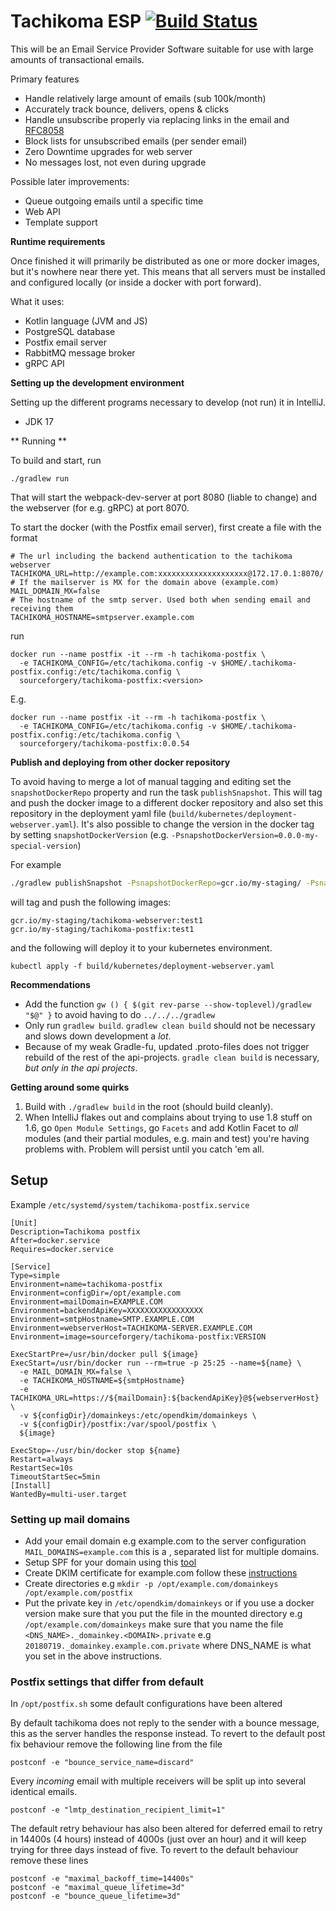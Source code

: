 Tachikoma ESP [![Build Status](https://circleci.com/gh/SourceForgery/tachikoma/tree/master.svg?style=svg)](https://circleci.com/gh/SourceForgery/tachikoma/tree/master)
=============

This will be an Email Service Provider Software suitable for use with large amounts of transactional
emails.

Primary features
* Handle relatively large amount of emails (sub 100k/month)
* Accurately track bounce, delivers, opens & clicks
* Handle unsubscribe properly via replacing links in the email and
  [RFC8058](https://tools.ietf.org/html/rfc8058)
* Block lists for unsubscribed emails (per sender email)
* Zero Downtime upgrades for web server
* No messages lost, not even during upgrade


Possible later improvements:
* Queue outgoing emails until a specific time
* Web API
* Template support


**Runtime requirements**

Once finished it will primarily be distributed as one or more docker images, but it's nowhere
near there yet. This means that all servers must be installed and configured locally (or inside a
docker with port forward).

What it uses:
* Kotlin language (JVM and JS)
* PostgreSQL database
* Postfix email server
* RabbitMQ message broker
* gRPC API

**Setting up the development environment**

Setting up the different programs necessary to develop (not run)
it in IntelliJ.

* JDK 17

** Running **

To build and start, run
```
./gradlew run
```

That will start the webpack-dev-server at port 8080 (liable to change) and
the webserver (for e.g. gRPC) at port 8070.


To start the docker (with the Postfix email server), first create a file with the format
```properties
# The url including the backend authentication to the tachikoma webserver
TACHIKOMA_URL=http://example.com:xxxxxxxxxxxxxxxxxxxx@172.17.0.1:8070/
# If the mailserver is MX for the domain above (example.com)
MAIL_DOMAIN_MX=false
# The hostname of the smtp server. Used both when sending email and receiving them
TACHIKOMA_HOSTNAME=smtpserver.example.com
```

run
```
docker run --name postfix -it --rm -h tachikoma-postfix \
  -e TACHIKOMA_CONFIG=/etc/tachikoma.config -v $HOME/.tachikoma-postfix.config:/etc/tachikoma.config \
  sourceforgery/tachikoma-postfix:<version>
```

E.g.
```
docker run --name postfix -it --rm -h tachikoma-postfix \
  -e TACHIKOMA_CONFIG=/etc/tachikoma.config -v $HOME/.tachikoma-postfix.config:/etc/tachikoma.config \
  sourceforgery/tachikoma-postfix:0.0.54
```

**Publish and deploying from other docker repository**

To avoid having to merge a lot of manual tagging and editing set
the `snapshotDockerRepo` property and run the task `publishSnapshot`.
This will tag and push the docker image to a different docker repository and
also set this repository in the deployment yaml file
(`build/kubernetes/deployment-webserver.yaml`).
It's also possible to change the version in the docker tag by setting
`snapshotDockerVersion` (e.g. `-PsnapshotDockerVersion=0.0.0-my-special-version`)

For example
```bash
./gradlew publishSnapshot -PsnapshotDockerRepo=gcr.io/my-staging/ -PsnapshotDockerVersion=test1
```

will tag and push the following images:
```
gcr.io/my-staging/tachikoma-webserver:test1
gcr.io/my-staging/tachikoma-postfix:test1
```

and the following will deploy it to your kubernetes environment.
```
kubectl apply -f build/kubernetes/deployment-webserver.yaml
```

**Recommendations**
* Add the function ```gw () { $(git rev-parse --show-toplevel)/gradlew "$@" }``` to avoid having to do ```../../../gradlew```
* Only run ```gradlew build```. ```gradlew clean build``` should not be necessary and slows down development a *lot*.
* Because of my weak Gradle-fu, updated .proto-files does not trigger rebuild of
  the rest of the api-projects. ```gradle clean build``` is necessary,
  *but only in the api projects*.


**Getting around some quirks**
1. Build with ```./gradlew build``` in the root (should build cleanly).
2. When IntelliJ flakes out and complains about trying to use 1.8 stuff on 1.6, go ```Open Module Settings```,
  go ```Facets``` and add Kotlin Facet to _all_ modules (and their partial modules, e.g. main and test) you're having
  problems with. Problem will persist until you catch 'em all.

## Setup ##
Example `/etc/systemd/system/tachikoma-postfix.service`
```
[Unit]
Description=Tachikoma postfix
After=docker.service
Requires=docker.service

[Service]
Type=simple
Environment=name=tachikoma-postfix
Environment=configDir=/opt/example.com
Environment=mailDomain=EXAMPLE.COM
Environment=backendApiKey=XXXXXXXXXXXXXXXXX
Environment=smtpHostname=SMTP.EXAMPLE.COM
Environment=webserverHost=TACHIKOMA-SERVER.EXAMPLE.COM
Environment=image=sourceforgery/tachikoma-postfix:VERSION

ExecStartPre=/usr/bin/docker pull ${image}
ExecStart=/usr/bin/docker run --rm=true -p 25:25 --name=${name} \
  -e MAIL_DOMAIN_MX=false \
  -e TACHIKOMA_HOSTNAME=${smtpHostname}
  -e TACHIKOMA_URL=https://${mailDomain}:${backendApiKey}@${webserverHost} \
  -v ${configDir}/domainkeys:/etc/opendkim/domainkeys \
  -v ${configDir}/postfix:/var/spool/postfix \
  ${image}

ExecStop=-/usr/bin/docker stop ${name}
Restart=always
RestartSec=10s
TimeoutStartSec=5min
[Install]
WantedBy=multi-user.target
```

### Setting up mail domains ###

* Add your email domain e.g example.com to the server configuration `MAIL_DOMAINS=example.com` this is a , separated list for
multiple domains.
* Setup SPF for your domain using this [tool](https://mxtoolbox.com/SPFRecordGenerator.aspx?domain=example.com)
* Create DKIM certificate for example.com follow these [instructions](http://knowledge.ondmarc.com/en/articles/2141527-generating-1024-bits-dkim-public-and-private-keys-using-openssl-on-a-mac)
* Create directories e.g `mkdir -p /opt/example.com/domainkeys /opt/example.com/postfix`
* Put the private key in `/etc/opendkim/domainkeys` or if you use a docker version make sure that you put the file in the mounted directory 
e.g `/opt/example.com/domainkeys` make sure that you name the file `<DNS_NAME>._domainkey.<DOMAIN>.private` e.g `20180719._domainkey.example.com.private` where DNS_NAME is what you set in the above instructions.

### Postfix settings that differ from default ###

In `/opt/postfix.sh` some default configurations have been altered

By default tachikoma does not reply to the sender with a bounce message, this as the server handles the response instead. 
To revert to the default post fix behaviour remove the following line from the file 

`postconf -e "bounce_service_name=discard"`

Every _incoming_ email with multiple receivers will be split up into
several identical emails.

```postconf -e "lmtp_destination_recipient_limit=1"```


The default retry behaviour has also been altered for deferred email to retry in 14400s (4 hours) instead of 4000s (just over an hour) and it will keep trying
for three days instead of five. To revert to the default behaviour remove these lines 

```
postconf -e "maximal_backoff_time=14400s"
postconf -e "maximal_queue_lifetime=3d"
postconf -e "bounce_queue_lifetime=3d"
```
